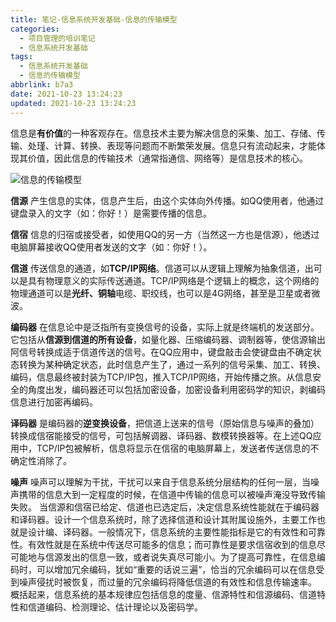 ```yaml
---
title: 笔记-信息系统开发基础-信息的传输模型
categories:
  - 项目管理的培训笔记
  - 信息系统开发基础
tags:
  - 信息系统开发基础
  - 信息的传输模型
abbrlink: b7a3
date: 2021-10-23 13:24:23
updated: 2021-10-23 13:24:23
---
```



信息是**有价值**的一种客观存在。信息技术主要为解决信息的采集、加工、存储、传输、处瑾、计算、转换、表现等问题而不断繁荣发展。信息只有流动起来，才能体现其价值，因此信息的传输技术（通常指通信、网络等）是信息技术的核心。

![信息的传输模型](https://cdn.zenwu.site/upload/pic/2021/20211023120630.png)

**信源**
产生信息的实体，信息产生后，由这个实体向外传播。如QQ使用者，他通过键盘录入的文字（如：你好！）是需要传播的信息。

**信宿**
信息的归宿或接受者，如使用QQ的另一方（当然这一方也是信源），他透过电脑屏幕接收QQ使用者发送的文字（如：你好！）。

**信道**
传送信息的通道，如**TCP/IP网络**。信道可以从逻辑上理解为抽象信道，出可以是具有物理意义的实际传送通道。TCP/IP网络是个逻辑上的概念，这个网络的物理通道可以是**光纤、铜轴**电缆、职绞线，也可以是4G网络，甚至是卫星或者微波。

**编码器**
在信息论中是泛指所有变换信号的设备，实际上就是终端机的发送部分。它包括从**信源到信道的所有设备**，如量化器、压缩编码器、调制器等，使信源输出阿信号转换成适于信道传送的信号。在QQ应用中，键盘敲击会使键盘由不确定状态转换为某种确定状态，此时信息产生了，通过一系列的信号采集、加工、转换、编码，信息最终被封装为TCP/IP包，推入TCP/IP网络，开始传播之旅。从信息安全的角度出发，编码器还可以包括加密设备，加密设备利用密码学的知识，剥编码信息进行加密再编码。

**译码器**
是编码器的**逆变换设备**，把信道上送来的信号（原始信息与噪声的叠加）转换成信宿能接受的信号，可包括解调器、译码器、数模转换器等。在上述QQ应用中，TCP/IP包被解析，信息将显示在信宿的电脑屏幕上，发送者传送信息的不确定性消除了。

**噪声**
噪声可以理解为干扰，干扰可以来自于信息系统分层结构的任何一层，当噪声携带的信息大到一定程度的时候，在信道中传输的信息可以被噪声淹没导致传输失败。
当信源和信宿已给定、信道也已选定后，决定信息系统性能就在于编码器和译码器。设计一个信息系统时，除了选择信道和设计其附属设施外，主要工作也就是设计编、译码器。一般情况下，信息系统的主要性能指标是它的有效性和可靠性。有效性就是在系统中传送尽可能多的信息；而可靠性是要求信宿收到的信息尽可能地与信源发出的信息一致，或者说失真尽可能小。为了提高可靠性，在信息编码时，可以增加冗余编码，犹如“重要的话说三遍”，恰当的冗余编码可以在信息受到噪声侵扰时被恢复，而过量的冗余编码将降低信道的有效性和信息传输速率。
概括起来，信息系统的基本规律应包括信息的度量、信源特性和信源编码、信道特性和信道编码、检测理论、估计理论以及密码学。
